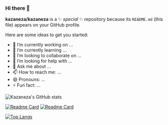 ### Hi there 👋


**kazaneza/kazaneza** is a ✨ _special_ ✨ repository because its `README.md` (this file) appears on your GitHub profile.

Here are some ideas to get you started:

- 🔭 I’m currently working on ...
- 🌱 I’m currently learning ...
- 👯 I’m looking to collaborate on ...
- 🤔 I’m looking for help with ...
- 💬 Ask me about ...
- 📫 How to reach me: ...
- 😄 Pronouns: ...
- ⚡ Fun fact: ...


![Kazaneza's GitHub stats](https://github-readme-stats.vercel.app/api?username=kazaneza&show_icons=true&theme=dark)


[![Readme Card](https://github-readme-stats.vercel.app/api/pin/?username=kazaneza&repo=African-Movies-Festival-Continental-Festival)]([https://github.com/kazaneza/to-do-list](https://github.com/kazaneza/African-Movies-Festival-Continental-Festival))
[![Readme Card](https://github-readme-stats.vercel.app/api/pin/?username=kazaneza&repo=portfolio)]([https://github.com/anuraghazra/github-readme-stats](https://github.com/kazaneza/portfolio))

[![Top Langs](https://github-readme-stats.vercel.app/api/top-langs/?username=kazaneza&layout=compact)](https://github.com/anuraghazra/github-readme-stats)
